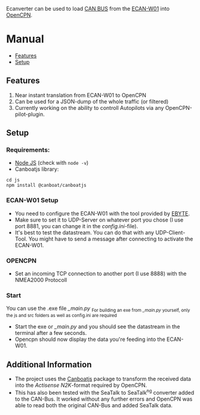 Ecanverter can be used to load [CAN BUS](https://en.wikipedia.org/wiki/CAN_bus) from the [ECAN-W01](https://www.cdebyte.com/products/ECAN-W01) into [OpenCPN](https://opencpn.org/).

# Manual
+ [Features](##features)
+ [Setup](##setup)

## Features
1. Near instant translation from ECAN-W01 to OpenCPN
2. Can be used for a JSON-dump of the whole traffic (or filtered)
3. Currently working on the ability to controll Autopilots via any OpenCPN-pilot-plugin.

## Setup

### Requirements:
+ [Node JS](https://nodejs.org/en) (check with ```node -v```)
+ Canboatjs library: 
```
cd js
npm install @canboat/canboatjs
```
### ECAN-W01 Setup
+ You need to configure the ECAN-W01 with the tool provided by [EBYTE](https://www.cdebyte.com/).
+ Make sure to set it to UDP-Server on whatever port you chose (I use port 8881, you can change it in the *config.ini*-file).
+ It's best to test the datastream. You can do that with any UDP-Client-Tool. You might have to send a message after connecting to activate the ECAN-W01.

### OPENCPN
+ Set an incoming TCP connection to another port (I use 8888) with the NMEA2000 Protocoll

### Start
You can use the .exe file *_main.py*
<sub>For building an exe from *_main.py* yourself, only the js and src folders as well as config.ini are required</sub>

+ Start the exe or *_main.py* and you should see the datastream in the terminal after a few seconds.
+ Opencpn should now display the data you're feeding into the ECAN-W01.

## Additional Information
+ The project uses the [Canboatjs](https://github.com/canboat/canboatjs) package to transform the received data into the *Actisense N2K*-format required by OpenCPN.
+ This has also been tested with the SeaTalk to SeaTalk<sup>ng</sup> converter added to the CAN-Bus. It worked without any further errors and OpenCPN was able to read both the original CAN-Bus and added SeaTalk data.
